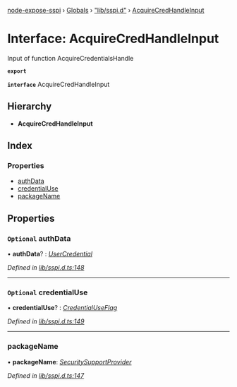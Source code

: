 [node-expose-sspi](../README.md) › [Globals](../globals.md) › ["lib/sspi.d"](../modules/_lib_sspi_d_.md) › [AcquireCredHandleInput](_lib_sspi_d_.acquirecredhandleinput.md)

# Interface: AcquireCredHandleInput

Input of function AcquireCredentialsHandle

**`export`** 

**`interface`** AcquireCredHandleInput

## Hierarchy

* **AcquireCredHandleInput**

## Index

### Properties

* [authData](_lib_sspi_d_.acquirecredhandleinput.md#optional-authdata)
* [credentialUse](_lib_sspi_d_.acquirecredhandleinput.md#optional-credentialuse)
* [packageName](_lib_sspi_d_.acquirecredhandleinput.md#packagename)

## Properties

### `Optional` authData

• **authData**? : *[UserCredential](_lib_sspi_d_.usercredential.md)*

*Defined in [lib/sspi.d.ts:148](https://github.com/jlguenego/node-expose-sspi/blob/1283254/lib/sspi.d.ts#L148)*

___

### `Optional` credentialUse

• **credentialUse**? : *[CredentialUseFlag](../modules/_lib_flags_index_d_.md#credentialuseflag)*

*Defined in [lib/sspi.d.ts:149](https://github.com/jlguenego/node-expose-sspi/blob/1283254/lib/sspi.d.ts#L149)*

___

###  packageName

• **packageName**: *[SecuritySupportProvider](../modules/_lib_sspi_d_.md#securitysupportprovider)*

*Defined in [lib/sspi.d.ts:147](https://github.com/jlguenego/node-expose-sspi/blob/1283254/lib/sspi.d.ts#L147)*
